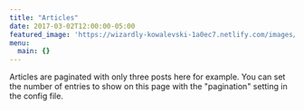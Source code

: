 ```yaml
---
title: "Articles"
date: 2017-03-02T12:00:00-05:00
featured_image: 'https://wizardly-kowalevski-1a0ec7.netlify.com/images/gothic-library'
menu:
  main: {}
---
```

Articles are paginated with only three posts here for example. You can set the number of entries to show on this page with the "pagination" setting in the config file.
